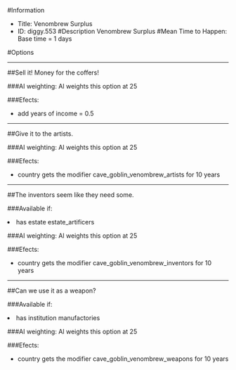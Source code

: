 #Information
 - Title: Venombrew Surplus
 - ID: diggy.553
#Description
Venombrew Surplus
#Mean Time to Happen:
Base time = 1 days

#Options

___
##Sell it! Money for the coffers!

###AI weighting:
AI weights this option at 25


###Efects:<ul><li>add years of income = 0.5</li></ul>

___
##Give it to the artists.

###AI weighting:
AI weights this option at 25


###Efects:<ul><li>country gets the modifier cave_goblin_venombrew_artists for 10 years</li></ul>

___
##The inventors seem like they need some.

###Available if:
<li>has estate estate_artificers</li>

###AI weighting:
AI weights this option at 25


###Efects:<ul><li>country gets the modifier cave_goblin_venombrew_inventors for 10 years</li></ul>

___
##Can we use it as a weapon?

###Available if:
<li>has institution manufactories</li>

###AI weighting:
AI weights this option at 25


###Efects:<ul><li>country gets the modifier cave_goblin_venombrew_weapons for 10 years</li></ul>
